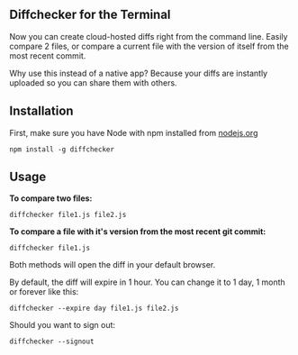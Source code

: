 ## Diffchecker for the Terminal

Now you can create cloud-hosted diffs right from the command line. Easily compare 2 files, or compare a current file with the version of itself from the most recent commit.

Why use this instead of a native app? Because your diffs are instantly uploaded so you can share them with others.

## Installation

First, make sure you have Node with npm installed from [nodejs.org](https://nodejs.org)

`npm install -g diffchecker`

## Usage

**To compare two files:**

`diffchecker file1.js file2.js`

**To compare a file with it's version from the most recent git commit:**

`diffchecker file1.js`

Both methods will open the diff in your default browser.

By default, the diff will expire in 1 hour. You can change it to 1 day, 1 month or forever like this:

`diffchecker --expire day file1.js file2.js`

Should you want to sign out:

`diffchecker --signout`
